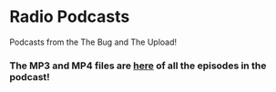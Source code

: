 # Radio Podcasts
Podcasts from the The Bug and The Upload!
### The MP3 and MP4 files are [here](https://relegion.tk/podcasts/) of all the episodes in the podcast!
